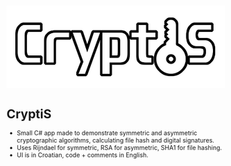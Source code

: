 ![CryptiS Logo](/res/cryptis_alt.png)

# CryptiS

- Small C# app made to demonstrate symmetric and asymmetric cryptographic algorithms, calculating file hash and digital signatures.
- Uses Rijndael for symmetric, RSA for asymmetric, SHA1 for file hashing.
- UI is in Croatian, code + comments in English.

